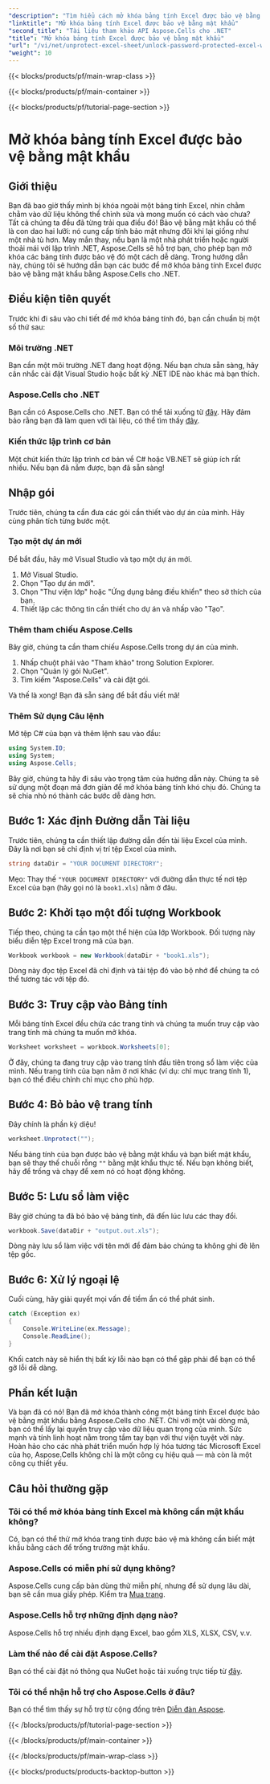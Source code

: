```yaml
---
"description": "Tìm hiểu cách mở khóa bảng tính Excel được bảo vệ bằng mật khẩu bằng Aspose.Cells cho .NET. Hướng dẫn từng bước bằng C#."
"linktitle": "Mở khóa bảng tính Excel được bảo vệ bằng mật khẩu"
"second_title": "Tài liệu tham khảo API Aspose.Cells cho .NET"
"title": "Mở khóa bảng tính Excel được bảo vệ bằng mật khẩu"
"url": "/vi/net/unprotect-excel-sheet/unlock-password-protected-excel-worksheet/"
"weight": 10
---
```


{{< blocks/products/pf/main-wrap-class >}}

{{< blocks/products/pf/main-container >}}

{{< blocks/products/pf/tutorial-page-section >}}

# Mở khóa bảng tính Excel được bảo vệ bằng mật khẩu

## Giới thiệu

Bạn đã bao giờ thấy mình bị khóa ngoài một bảng tính Excel, nhìn chằm chằm vào dữ liệu không thể chỉnh sửa và mong muốn có cách vào chưa? Tất cả chúng ta đều đã từng trải qua điều đó! Bảo vệ bằng mật khẩu có thể là con dao hai lưỡi: nó cung cấp tính bảo mật nhưng đôi khi lại giống như một nhà tù hơn. May mắn thay, nếu bạn là một nhà phát triển hoặc người thoải mái với lập trình .NET, Aspose.Cells sẽ hỗ trợ bạn, cho phép bạn mở khóa các bảng tính được bảo vệ đó một cách dễ dàng. Trong hướng dẫn này, chúng tôi sẽ hướng dẫn bạn các bước để mở khóa bảng tính Excel được bảo vệ bằng mật khẩu bằng Aspose.Cells cho .NET. 

## Điều kiện tiên quyết

Trước khi đi sâu vào chi tiết để mở khóa bảng tính đó, bạn cần chuẩn bị một số thứ sau:

### Môi trường .NET

Bạn cần một môi trường .NET đang hoạt động. Nếu bạn chưa sẵn sàng, hãy cân nhắc cài đặt Visual Studio hoặc bất kỳ .NET IDE nào khác mà bạn thích. 

### Aspose.Cells cho .NET

Bạn cần có Aspose.Cells cho .NET. Bạn có thể tải xuống từ [đây](https://releases.aspose.com/cells/net/). Hãy đảm bảo rằng bạn đã làm quen với tài liệu, có thể tìm thấy [đây](https://reference.aspose.com/cells/net/).

### Kiến thức lập trình cơ bản

Một chút kiến thức lập trình cơ bản về C# hoặc VB.NET sẽ giúp ích rất nhiều. Nếu bạn đã nắm được, bạn đã sẵn sàng!

## Nhập gói

Trước tiên, chúng ta cần đưa các gói cần thiết vào dự án của mình. Hãy cùng phân tích từng bước một.

### Tạo một dự án mới

Để bắt đầu, hãy mở Visual Studio và tạo một dự án mới. 

1. Mở Visual Studio. 
2. Chọn "Tạo dự án mới".
3. Chọn "Thư viện lớp" hoặc "Ứng dụng bảng điều khiển" theo sở thích của bạn.
4. Thiết lập các thông tin cần thiết cho dự án và nhấp vào "Tạo".

### Thêm tham chiếu Aspose.Cells

Bây giờ, chúng ta cần tham chiếu Aspose.Cells trong dự án của mình.

1. Nhấp chuột phải vào "Tham khảo" trong Solution Explorer.
2. Chọn "Quản lý gói NuGet".
3. Tìm kiếm "Aspose.Cells" và cài đặt gói.

Và thế là xong! Bạn đã sẵn sàng để bắt đầu viết mã!

### Thêm Sử dụng Câu lệnh

Mở tệp C# của bạn và thêm lệnh sau vào đầu:

```csharp
using System.IO;
using System;
using Aspose.Cells;
```

Bây giờ, chúng ta hãy đi sâu vào trọng tâm của hướng dẫn này. Chúng ta sẽ sử dụng một đoạn mã đơn giản để mở khóa bảng tính khó chịu đó. Chúng ta sẽ chia nhỏ nó thành các bước dễ dàng hơn.

## Bước 1: Xác định Đường dẫn Tài liệu

Trước tiên, chúng ta cần thiết lập đường dẫn đến tài liệu Excel của mình. Đây là nơi bạn sẽ chỉ định vị trí tệp Excel của mình. 

```csharp
string dataDir = "YOUR DOCUMENT DIRECTORY";
```

Mẹo: Thay thế `"YOUR DOCUMENT DIRECTORY"` với đường dẫn thực tế nơi tệp Excel của bạn (hãy gọi nó là `book1.xls`) nằm ở đâu. 

## Bước 2: Khởi tạo một đối tượng Workbook

Tiếp theo, chúng ta cần tạo một thể hiện của lớp Workbook. Đối tượng này biểu diễn tệp Excel trong mã của bạn.

```csharp
Workbook workbook = new Workbook(dataDir + "book1.xls");
```

Dòng này đọc tệp Excel đã chỉ định và tải tệp đó vào bộ nhớ để chúng ta có thể tương tác với tệp đó.

## Bước 3: Truy cập vào Bảng tính

Mỗi bảng tính Excel đều chứa các trang tính và chúng ta muốn truy cập vào trang tính mà chúng ta muốn mở khóa. 

```csharp
Worksheet worksheet = workbook.Worksheets[0];
```

Ở đây, chúng ta đang truy cập vào trang tính đầu tiên trong sổ làm việc của mình. Nếu trang tính của bạn nằm ở nơi khác (ví dụ: chỉ mục trang tính 1), bạn có thể điều chỉnh chỉ mục cho phù hợp.

## Bước 4: Bỏ bảo vệ trang tính

Đây chính là phần kỳ diệu! 

```csharp
worksheet.Unprotect("");
```

Nếu bảng tính của bạn được bảo vệ bằng mật khẩu và bạn biết mật khẩu, bạn sẽ thay thế chuỗi rỗng `""` bằng mật khẩu thực tế. Nếu bạn không biết, hãy để trống và chạy để xem nó có hoạt động không.

## Bước 5: Lưu sổ làm việc

Bây giờ chúng ta đã bỏ bảo vệ bảng tính, đã đến lúc lưu các thay đổi. 

```csharp
workbook.Save(dataDir + "output.out.xls");
```

Dòng này lưu sổ làm việc với tên mới để đảm bảo chúng ta không ghi đè lên tệp gốc. 

## Bước 6: Xử lý ngoại lệ

Cuối cùng, hãy giải quyết mọi vấn đề tiềm ẩn có thể phát sinh. 

```csharp
catch (Exception ex)
{
    Console.WriteLine(ex.Message);
    Console.ReadLine();
}
```

Khối catch này sẽ hiển thị bất kỳ lỗi nào bạn có thể gặp phải để bạn có thể gỡ lỗi dễ dàng. 

## Phần kết luận

Và bạn đã có nó! Bạn đã mở khóa thành công một bảng tính Excel được bảo vệ bằng mật khẩu bằng Aspose.Cells cho .NET. Chỉ với một vài dòng mã, bạn có thể lấy lại quyền truy cập vào dữ liệu quan trọng của mình. Sức mạnh và tính linh hoạt nằm trong tầm tay bạn với thư viện tuyệt vời này. Hoàn hảo cho các nhà phát triển muốn hợp lý hóa tương tác Microsoft Excel của họ, Aspose.Cells không chỉ là một công cụ hiệu quả — mà còn là một công cụ thiết yếu.

## Câu hỏi thường gặp

### Tôi có thể mở khóa bảng tính Excel mà không cần mật khẩu không?  
Có, bạn có thể thử mở khóa trang tính được bảo vệ mà không cần biết mật khẩu bằng cách để trống trường mật khẩu.

### Aspose.Cells có miễn phí sử dụng không?  
Aspose.Cells cung cấp bản dùng thử miễn phí, nhưng để sử dụng lâu dài, bạn sẽ cần mua giấy phép. Kiểm tra [Mua trang](https://purchase.aspose.com/buy).

### Aspose.Cells hỗ trợ những định dạng nào?  
Aspose.Cells hỗ trợ nhiều định dạng Excel, bao gồm XLS, XLSX, CSV, v.v.

### Làm thế nào để cài đặt Aspose.Cells?  
Bạn có thể cài đặt nó thông qua NuGet hoặc tải xuống trực tiếp từ [đây](https://releases.aspose.com/cells/net/).

### Tôi có thể nhận hỗ trợ cho Aspose.Cells ở đâu?  
Bạn có thể tìm thấy sự hỗ trợ từ cộng đồng trên [Diễn đàn Aspose](https://forum.aspose.com/c/cells/9).

{{< /blocks/products/pf/tutorial-page-section >}}

{{< /blocks/products/pf/main-container >}}

{{< /blocks/products/pf/main-wrap-class >}}

{{< blocks/products/products-backtop-button >}}
